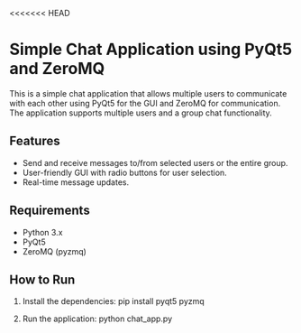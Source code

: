 <<<<<<< HEAD
# Simple Chat Application using PyQt5 and ZeroMQ

This is a simple chat application that allows multiple users to communicate with each other using PyQt5 for the GUI and ZeroMQ for communication. The application supports multiple users and a group chat functionality.

## Features

- Send and receive messages to/from selected users or the entire group.
- User-friendly GUI with radio buttons for user selection.
- Real-time message updates.

## Requirements

- Python 3.x
- PyQt5
- ZeroMQ (pyzmq)

## How to Run

1. Install the dependencies:
    pip install pyqt5 pyzmq

2. Run the application:
    python chat_app.py
